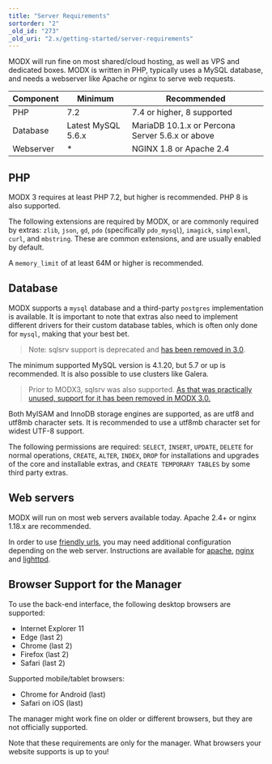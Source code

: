 ```yaml
---
title: "Server Requirements"
sortorder: "2"
_old_id: "273"
_old_uri: "2.x/getting-started/server-requirements"
---
```


MODX will run fine on most shared/cloud hosting, as well as VPS and dedicated boxes. MODX is written in PHP, typically uses a MySQL database, and needs a webserver like Apache or nginx to serve web requests. 

| Component | Minimum            | Recommended                                     |
| --------- | ------------------ | ----------------------------------------------- |
| PHP       | 7.2                | 7.4 or higher, 8 supported                      |
| Database  | Latest MySQL 5.6.x | MariaDB 10.1.x or Percona Server 5.6.x or above |
| Webserver | *                  | NGINX 1.8 or Apache 2.4                         |

## PHP 

MODX 3 requires at least PHP 7.2, but higher is recommended. PHP 8 is also supported.

The following extensions are required by MODX, or are commonly required by extras: `zlib`, `json`, `gd`, `pdo` (specifically `pdo_mysql`), `imagick`, `simplexml`, `curl`, and `mbstring`. These are common extensions, and are usually enabled by default.

A `memory_limit` of at least 64M or higher is recommended. 

## Database

MODX supports a `mysql` database and a third-party `postgres` implementation is available. It is important to note that extras also need to implement different drivers for their custom database tables, which is often only done for `mysql`, making that your best bet. 

> Note: sqlsrv support is deprecated and [has been removed in 3.0](https://github.com/modxcms/revolution/issues/15540).   

The minimum supported MySQL version is 4.1.20, but 5.7 or up is recommended. It is also possible to use clusters like Galera. 

> Prior to MODX3, sqlsrv was also supported. [As that was practically unused, support for it has been removed in MODX 3.0.](https://github.com/modxcms/revolution/issues/15540)

Both MyISAM and InnoDB storage engines are supported, as are utf8 and utf8mb character sets. It is recommended to use a utf8mb character set for widest UTF-8 support.

The following permissions are required: `SELECT`, `INSERT`, `UPDATE`, `DELETE` for normal operations, `CREATE`, `ALTER`, `INDEX`, `DROP` for installations and upgrades of the core and installable extras, and `CREATE TEMPORARY TABLES` by some third party extras. 

## Web servers

MODX will run on most web servers available today. Apache 2.4+ or nginx 1.18.x are recommended.

In order to use [friendly urls](getting-started/friendly-urls), you may need additional configuration depending on the web server. Instructions are available for [apache](getting-started/friendly-urls/apache), [nginx](getting-started/friendly-urls/nginx) and [lighttpd](getting-started/friendly-urls/lighttpd).

## Browser Support for the Manager

To use the back-end interface, the following desktop browsers are supported:

- Internet Explorer 11
- Edge (last 2)
- Chrome (last 2)
- Firefox (last 2)
- Safari (last 2)

Supported mobile/tablet browsers:

- Chrome for Android (last)
- Safari on iOS (last)

The manager might work fine on older or different browsers, but they are not officially supported.

Note that these requirements are only for the manager. What browsers your website supports is up to you!
